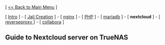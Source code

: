 [ [<< Back to Main Menu](https://github.com/seth586/guides/blob/master/README.md) ]

[ [Intro](README.md) ] - [ [Jail Creation](1_jail.md) ] - [ [nginx](4_apache.md) ] - [ [PHP](3_php.md) ] - [ [mariadb](2_mariadb.md) ] - [ **nextcloud** ] - [ [reverseproxy ](6_reverseproxy.md)] - [ [collabora](7_collabora.md) ]

## Guide to Nextcloud server on TrueNAS
